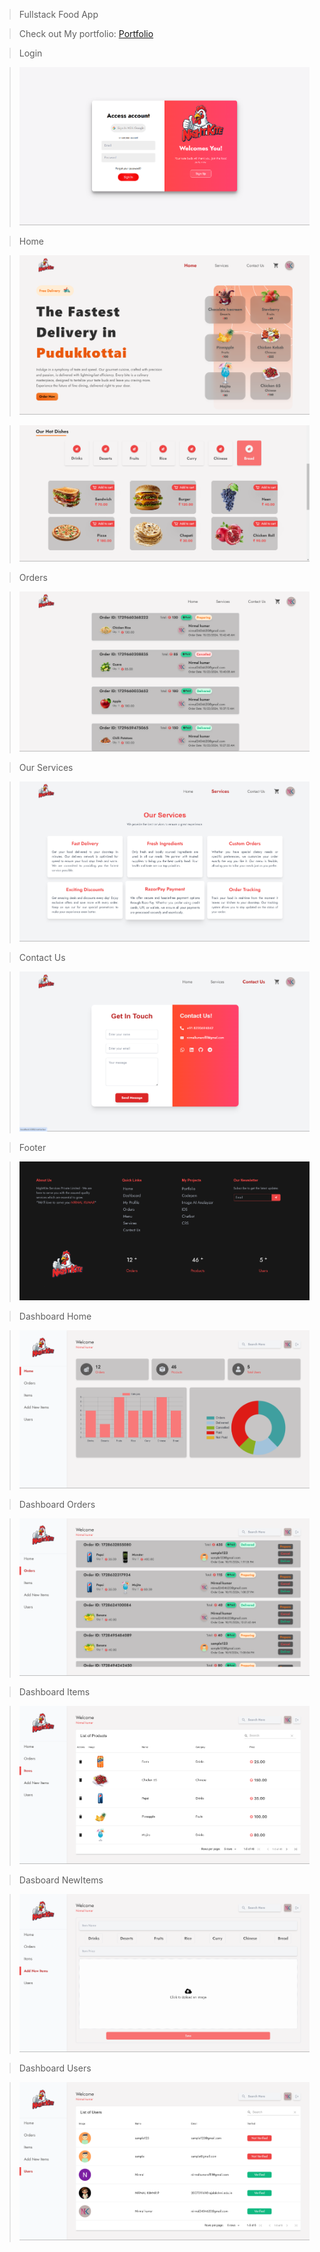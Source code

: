 > Fullstack Food App

> Check out My portfolio: [Portfolio](https://nirmalkumarofllll.github.io/Portfolio/)

> Login

> ![Loginpage](./imgs/Login.png)

> Home

> ![Homepage](./imgs/Home.png)

> ![Homepage2](./imgs/Homepage.png)

> Orders

> ![Orderspage](./imgs/Orders.png)

> Our Services

> ![Servicespage](./imgs/services.png)

> Contact Us

> ![ContactUspage](./imgs/ContactUs.png)

> Footer

> ![Footer](./imgs/Footer.png)

> Dashboard Home

> ![Dashboard](./imgs/Dashboard.png)

> Dashboard Orders

> ![Dashboard_Orders](./imgs/DBOrders.png)

> Dashboard Items

> ![Dashboard_Items](./imgs/DBItems.png)

> Dasboard NewItems

> ![Dasboard_NewItems](./imgs/DBNew.png)

> Dashboard Users

> ![Dashboard_Users](./imgs/DBUsers.png)

